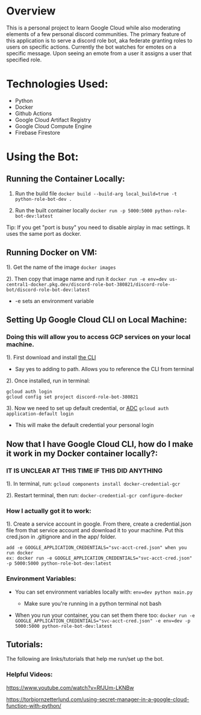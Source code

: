# Overview
This is a personal project to learn Google Cloud while also moderating elements of a few personal discord communities.
The primary feature of this application is to serve a discord role bot, aka federate granting roles to users on specific actions.
Currently the bot watches for emotes on a specific message. Upon seeing an emote from a user it assigns a user that specified role.

# Technologies Used:
- Python
- Docker
- Github Actions
- Google Cloud Artifact Registry
- Google Cloud Compute Engine
- Firebase Firestore

# Using the Bot:
## Running the Container Locally:

1. Run the build file
`docker build --build-arg local_build=true -t python-role-bot-dev .`

2. Run the built container locally
`docker run -p 5000:5000 python-role-bot-dev:latest`

Tip: If you get "port is busy" you need to disable airplay in mac settings. It uses the same port as docker.



## Running Docker on VM: 
1). Get the name of the image
`docker images`

2). Then copy that image name and run it
`docker run -e env=dev us-central1-docker.pkg.dev/discord-role-bot-380821/discord-role-bot/discord-role-bot-dev:latest`
- -e sets an environment variable


## Setting Up Google Cloud CLI on Local Machine:
### Doing this will allow you to access GCP services on your local machine.
1). First download and install [the CLI](https://cloud.google.com/sdk/docs/install)
- Say yes to adding to path. Allows you to reference the CLI from terminal

2). Once installed, run in terminal:
```
gcloud auth login
gcloud config set project discord-role-bot-380821
```

3). Now we need to set up default credential, or [ADC](https://cloud.google.com/docs/authentication/provide-credentials-adc#how-to)
```gcloud auth application-default login```
- This will make the default credential your personal login


## Now that I have Google Cloud CLI, how do I make it work in my Docker container locally?:
### IT IS UNCLEAR AT THIS TIME IF THIS DID ANYTHING
1). In terminal, run:
`gcloud components install docker-credential-gcr`

2). Restart terminal, then run:
`docker-credential-gcr configure-docker`

### How I actually got it to work:
1). Create a service account in google. From there, create a credential.json file from that service account and download it to your machine. Put this cred.json in .gitignore and in the app/ folder.
```
add -e GOOGLE_APPLICATION_CREDENTIALS="svc-acct-cred.json" when you run docker
ex: docker run -e GOOGLE_APPLICATION_CREDENTIALS="svc-acct-cred.json" -p 5000:5000 python-role-bot-dev:latest
```

### Environment Variables:
- You can set environment variables locally with:
`env=dev python main.py`
  - Make sure you're running in a python terminal not bash

- When you run your container, you can set them there too:
`docker run -e GOOGLE_APPLICATION_CREDENTIALS="svc-acct-cred.json" -e env=dev -p 5000:5000 python-role-bot-dev:latest`


## Tutorials:
The following are links/tutorials that help me run/set up the bot.

### Helpful Videos:
https://www.youtube.com/watch?v=RfJUm-LKNBw

https://torbjornzetterlund.com/using-secret-manager-in-a-google-cloud-function-with-python/
